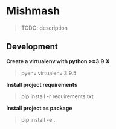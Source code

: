 # Mishmash

> TODO: description

## Development
**Create a virtualenv with python >=3.9.X**
> pyenv virtualenv 3.9.5 <name of the virtualenv>

**Install project requirements**
> pip install -r requirements.txt

**Install project as package**
> pip install -e .
